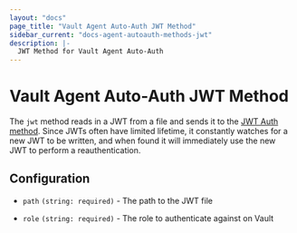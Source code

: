 ```yaml
---
layout: "docs"
page_title: "Vault Agent Auto-Auth JWT Method"
sidebar_current: "docs-agent-autoauth-methods-jwt"
description: |-
  JWT Method for Vault Agent Auto-Auth
---
```


# Vault Agent Auto-Auth JWT Method 

The `jwt` method reads in a JWT from a file and sends it to the [JWT Auth
method](https://www.vaultproject.io/docs/auth/jwt.html). Since JWTs often have
limited lifetime, it constantly watches for a new JWT to be written, and when
found it will immediately use the new JWT to perform a reauthentication.

## Configuration

- `path` `(string: required)` - The path to the JWT file

- `role` `(string: required)` - The role to authenticate against on Vault
